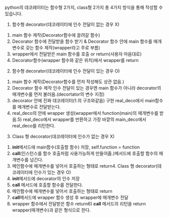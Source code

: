 python의 데코레이터는 함수형 2가지, class형 2가지 총 4가지 방식을 통해 작성할 수 있습니다.

1. 함수형 decorator(데코레이터에 인수 전달이 없는 경우 X)

1) main 함수 제작(Decorator함수에 끌려갈 함수)
2) Decorator 함수에 전달받을 함수 받기 & Decorator 함수 안에 main 함수를 매개변수로 갖는 함수 제작(wrapper라고 주로 부름)
3) wrapper에서 전달받은 main 함수를 호출 or return(사용자 마음대로)
4) Decorator함수(wrapper 함수와 같은 위치)에서 wrapper를 return

2. 함수형 decorator(데코레이터에 인수 전달이 있는 경우 O)

1) main 함수 제작(Decorator함수를 먼저 작성해도 상관 없음.)
2) Decorator 함수 제작 인수 전달이 있는 경우엔 main 함수가 아니라 decorator의 매개변수를 먼저 불러옴.(decortator의 변수 지정)
3) decorator 안에 진짜 데코레이터(1.의 구조와같음) 구현 real_deco에서 main함수를 매개변수로 전달받는다.
4) real_deco의 안에 wrapper 생성(wrapper에서 function(main)의 매개변수를 받음.5) real_deco에서 wrapper를 반환하고 가장 바깥의 main_deco에서 real_deco를 리턴한다.

3. Class 형 decorator(데코레이터에 인수가 없는 경우 X)

1) **init**메서드에 main함수(호출할 함수) 저장, self.function = function
2) **call**(인스턴스를 함수 호출처럼 사용가능하게 만들어줌.)메서드에 호출할 함수의 매개변수를 넘긴다.
3) 메인함수에 매개변수를 넣어서 호출하는 형태로 return4. Class 형 decorator(데코레이터에 인수가 있는 경우 O)
4) **init**메서드에 decorator의 인수 저장
5) **call** 메서드에 호출할 함수를 전달한다.
6) 메인함수에 매개변수를 넣어서 호출하는 형태로 return
7) **call**메서드에 wrapper 함수 생성 후 wrapper에 매개변수 전달
8) wrapper 함수에서 전달받은 함수 return6) **call** 메서드의 리턴을 return wrapper(매개변수)과 같은 형식으로 한다.

